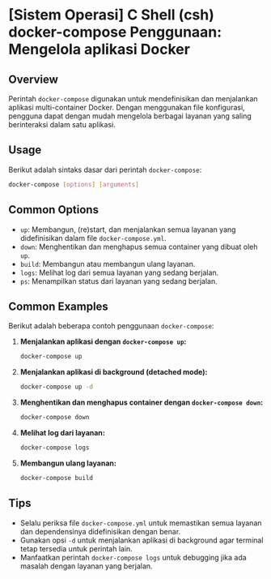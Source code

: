 # [Sistem Operasi] C Shell (csh) docker-compose Penggunaan: Mengelola aplikasi Docker

## Overview
Perintah `docker-compose` digunakan untuk mendefinisikan dan menjalankan aplikasi multi-container Docker. Dengan menggunakan file konfigurasi, pengguna dapat dengan mudah mengelola berbagai layanan yang saling berinteraksi dalam satu aplikasi.

## Usage
Berikut adalah sintaks dasar dari perintah `docker-compose`:

```bash
docker-compose [options] [arguments]
```

## Common Options
- `up`: Membangun, (re)start, dan menjalankan semua layanan yang didefinisikan dalam file `docker-compose.yml`.
- `down`: Menghentikan dan menghapus semua container yang dibuat oleh `up`.
- `build`: Membangun atau membangun ulang layanan.
- `logs`: Melihat log dari semua layanan yang sedang berjalan.
- `ps`: Menampilkan status dari layanan yang sedang berjalan.

## Common Examples
Berikut adalah beberapa contoh penggunaan `docker-compose`:

1. **Menjalankan aplikasi dengan `docker-compose up`:**
   ```bash
   docker-compose up
   ```

2. **Menjalankan aplikasi di background (detached mode):**
   ```bash
   docker-compose up -d
   ```

3. **Menghentikan dan menghapus container dengan `docker-compose down`:**
   ```bash
   docker-compose down
   ```

4. **Melihat log dari layanan:**
   ```bash
   docker-compose logs
   ```

5. **Membangun ulang layanan:**
   ```bash
   docker-compose build
   ```

## Tips
- Selalu periksa file `docker-compose.yml` untuk memastikan semua layanan dan dependensinya didefinisikan dengan benar.
- Gunakan opsi `-d` untuk menjalankan aplikasi di background agar terminal tetap tersedia untuk perintah lain.
- Manfaatkan perintah `docker-compose logs` untuk debugging jika ada masalah dengan layanan yang berjalan.